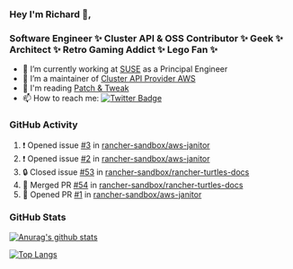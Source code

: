 ### Hey I'm Richard 👋, 

<h3 align="left">Software Engineer ✨ Cluster API & OSS Contributor ✨ Geek ✨ Architect ✨ Retro Gaming Addict ✨ Lego Fan ✨</h3>

- 🔭 I’m currently working at [SUSE](https://www.suse.com/) as a Principal Engineer
- 👯 I’m a maintainer of [Cluster API Provider AWS](https://github.com/kubernetes-sigs/cluster-api-provider-aws)
- 💬 I'm reading [Patch & Tweak](https://bjooks.com/products/patch-tweak-exploring-modular-synthesis)
- 📫 How to reach me: [![Twitter Badge](https://img.shields.io/badge/-@fruit_case-00acee?style=flat&logo=Twitter&logoColor=white)](https://twitter.com/intent/follow?screen_name=fruit_case "Follow on Twitter")

### GitHub Activity 

<!--START_SECTION:activity-->
1. ❗ Opened issue [#3](https://github.com/rancher-sandbox/aws-janitor/issues/3) in [rancher-sandbox/aws-janitor](https://github.com/rancher-sandbox/aws-janitor)
2. ❗ Opened issue [#2](https://github.com/rancher-sandbox/aws-janitor/issues/2) in [rancher-sandbox/aws-janitor](https://github.com/rancher-sandbox/aws-janitor)
3. 🔒 Closed issue [#53](https://github.com/rancher-sandbox/rancher-turtles-docs/issues/53) in [rancher-sandbox/rancher-turtles-docs](https://github.com/rancher-sandbox/rancher-turtles-docs)
4. 🎉 Merged PR [#54](https://github.com/rancher-sandbox/rancher-turtles-docs/pull/54) in [rancher-sandbox/rancher-turtles-docs](https://github.com/rancher-sandbox/rancher-turtles-docs)
5. 💪 Opened PR [#1](https://github.com/rancher-sandbox/aws-janitor/pull/1) in [rancher-sandbox/aws-janitor](https://github.com/rancher-sandbox/aws-janitor)
<!--END_SECTION:activity-->

### GitHub Stats

[![Anurag's github stats](https://github-readme-stats.vercel.app/api?username=richardcase&count_private=true&show_icons=true)](https://github.com/anuraghazra/github-readme-stats)

[![Top Langs](https://github-readme-stats.vercel.app/api/top-langs/?username=richardcase&hide=html&layout=compact)](https://github.com/anuraghazra/github-readme-stats)
